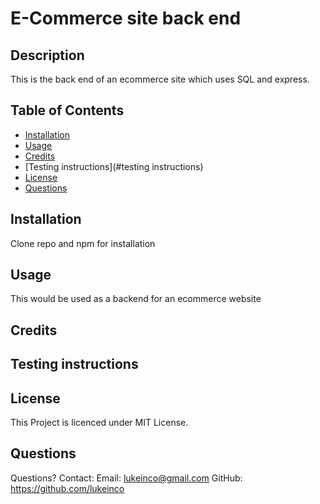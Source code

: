
  # E-Commerce site back end

  ## Description
  This is the back end of an ecommerce site which uses SQL and express.

  ## Table of Contents
  - [Installation](#installation)
  - [Usage](#usage)
  - [Credits](#credits)
  - [Testing instructions](#testing instructions)
  - [License](#license)
  - [Questions](#questions)


  ## Installation
  Clone repo and npm for installation

  ## Usage
  This would be used as a backend for an ecommerce website

  ## Credits
  

  ## Testing instructions
  

  ## License
  This Project is licenced under MIT License.

  ## Questions
  Questions? Contact:
  Email: lukeinco@gmail.com
  GitHub: https://github.com/lukeinco
  